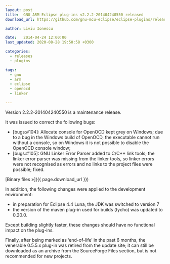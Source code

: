 ```yaml
---
layout: post
title:  GNU ARM Eclipse plug-ins v2.2.2-201404240550 released
download_url: https://github.com/gnu-mcu-eclipse/eclipse-plugins/releases/tag/v2.2.2-201404240550

author: Liviu Ionescu

date:   2014-04-24 12:00:00
last_updated: 2020-08-28 19:50:58 +0300

categories:
  - releases
  - plugins

tags:
  - gnu
  - arm
  - eclipse
  - openocd
  - linker

---
```


Version 2.2.2-201404240550 is a maintenance release.

It was issued to correct the following bugs:

- [bugs:#104]: Allocate console for OpenOCD kept grey on Windows; due to a bug in the Windows build of OpenOCD, the executable cannot run without a console, so on Windows it is not possible to  disable the OpenOCD console window;
- [bugs:#105]: GNU Linker Error Parser added to C/C++ link tools; the linker error parser was missing from the linker tools, so linker errors were not recognised as errors and no links to the project files were possible; fixed.

[Binary files »]({{ page.download_url }})

In addition, the following changes were applied to the development environment:

- in preparation for Eclipse 4.4 Luna, the JDK was switched to version 7
- the version of the maven plug-in used for builds (tycho) was updated to 0.20.0.

Except building slightly faster, these changes should have no functional impact on the plug-ins.

Finally, after being marked as ‘end-of-life’ in the past 6 months, the venerable 0.5.5.x plug-in was retired from the update site; it can still be downloaded as an archive from the SourceForge Files section, but is not recommended for new projects.
